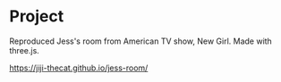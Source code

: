 # Project
Reproduced Jess's room from American TV show, New Girl.
Made with three.js.

https://jiji-thecat.github.io/jess-room/
